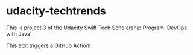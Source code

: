# udacity-techtrends

This is project 3 of the Udacity Swift Tech Scholarship Program 'DevOps with Java'

This edit triggers a GitHub Action!
